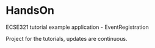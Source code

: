 # HandsOn

ECSE321 tutorial example application - EventRegistration

Project for the tutorials, updates are continuous.

